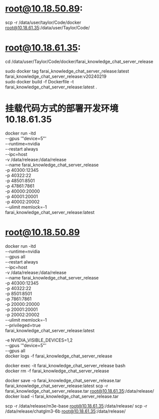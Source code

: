 # root@10.18.50.89:
scp -r /data/user/taylor/Code/docker  root@10.18.61.35:/data/user/Taylor/Code/

# root@10.18.61.35:
cd /data/user/Taylor/Code/docker/farai_knowledge_chat_server_release  

sudo docker tag farai_knowledge_chat_server_release:latest farai_knowledge_chat_server_release:v20240219  
sudo docker build -f Dockerfile -t farai_knowledge_chat_server_release:latest .  

# 挂载代码方式的部署开发环境 10.18.61.35
docker run -itd \
--gpus '"device=5"' \
--runtime=nvidia \
--restart always \
--ipc=host \
-v /data/release:/data/release \
--name farai_knowledge_chat_server_release \
-p 40300:12345 \
-p 40322:22 \
-p 48501:8501 \
-p 47861:7861 \
-p 40000:20000 \
-p 40001:20001 \
-p 40002:20002 \
--ulimit memlock=-1 \
farai_knowledge_chat_server_release:latest  

# root@10.18.50.89
docker run -itd \
--runtime=nvidia \
--gpus all \
--restart always \
--ipc=host \
-v /data/release:/data/release \
--name farai_knowledge_chat_server_release \
-p 40300:12345 \
-p 40322:22 \
-p 8501:8501 \
-p 7861:7861 \
-p 20000:20000 \
-p 20001:20001 \
-p 20002:20002 \
--ulimit memlock=-1 \
--privileged=true \
farai_knowledge_chat_server_release:latest  


-e NVIDIA_VISIBLE_DEVICES=1,2 \
--gpus '"device=5"' \
--gpus all \
docker logs -f farai_knowledge_chat_server_release  

docker exec -it farai_knowledge_chat_server_release bash  
docker rm -f farai_knowledge_chat_server_release  

docker save -o farai_knowledge_chat_server_release.tar farai_knowledge_chat_server_release:latest
scp -r farai_knowledge_chat_server_release.tar  root@10.18.61.35:/data/release/
docker load -i farai_knowledge_chat_server_release.tar

scp -r /data/release/m3e-base  root@10.18.61.35:/data/release/
scp -r /data/release/chatglm3-6b  root@10.18.61.35:/data/release/








